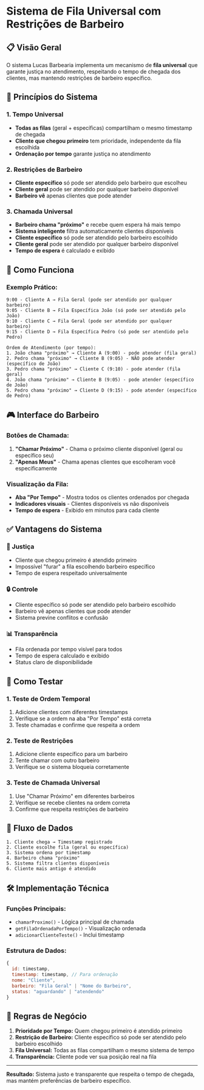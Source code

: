 # Sistema de Fila Universal com Restrições de Barbeiro

## 📋 **Visão Geral**

O sistema Lucas Barbearia implementa um mecanismo de **fila universal** que garante justiça no atendimento, respeitando o tempo de chegada dos clientes, mas mantendo restrições de barbeiro específico.

## 🎯 **Princípios do Sistema**

### **1. Tempo Universal**
- **Todas as filas** (geral + específicas) compartilham o mesmo timestamp de chegada
- **Cliente que chegou primeiro** tem prioridade, independente da fila escolhida
- **Ordenação por tempo** garante justiça no atendimento

### **2. Restrições de Barbeiro**
- **Cliente específico** só pode ser atendido pelo barbeiro que escolheu
- **Cliente geral** pode ser atendido por qualquer barbeiro disponível
- **Barbeiro vê** apenas clientes que pode atender

### **3. Chamada Universal**
- **Barbeiro chama "próximo"** e recebe quem espera há mais tempo
- **Sistema inteligente** filtra automaticamente clientes disponíveis
- **Cliente específico** só pode ser atendido pelo barbeiro escolhido
- **Cliente geral** pode ser atendido por qualquer barbeiro disponível
- **Tempo de espera** é calculado e exibido

## 🔧 **Como Funciona**

### **Exemplo Prático:**
```
9:00 - Cliente A → Fila Geral (pode ser atendido por qualquer barbeiro)
9:05 - Cliente B → Fila Específica João (só pode ser atendido pelo João)
9:10 - Cliente C → Fila Geral (pode ser atendido por qualquer barbeiro)
9:15 - Cliente D → Fila Específica Pedro (só pode ser atendido pelo Pedro)

Ordem de Atendimento (por tempo):
1. João chama "próximo" → Cliente A (9:00) - pode atender (fila geral)
2. Pedro chama "próximo" → Cliente B (9:05) - NÃO pode atender (específico de João)
3. Pedro chama "próximo" → Cliente C (9:10) - pode atender (fila geral)
4. João chama "próximo" → Cliente B (9:05) - pode atender (específico de João)
5. Pedro chama "próximo" → Cliente D (9:15) - pode atender (específico de Pedro)
```

## 🎮 **Interface do Barbeiro**

### **Botões de Chamada:**
1. **"Chamar Próximo"** - Chama o próximo cliente disponível (geral ou específico seu)
2. **"Apenas Meus"** - Chama apenas clientes que escolheram você especificamente

### **Visualização da Fila:**
- **Aba "Por Tempo"** - Mostra todos os clientes ordenados por chegada
- **Indicadores visuais** - Clientes disponíveis vs não disponíveis
- **Tempo de espera** - Exibido em minutos para cada cliente

## ✅ **Vantagens do Sistema**

### **🎯 Justiça**
- Cliente que chegou primeiro é atendido primeiro
- Impossível "furar" a fila escolhendo barbeiro específico
- Tempo de espera respeitado universalmente

### **🔒 Controle**
- Cliente específico só pode ser atendido pelo barbeiro escolhido
- Barbeiro vê apenas clientes que pode atender
- Sistema previne conflitos e confusão

### **📊 Transparência**
- Fila ordenada por tempo visível para todos
- Tempo de espera calculado e exibido
- Status claro de disponibilidade

## 🧪 **Como Testar**

### **1. Teste de Ordem Temporal**
1. Adicione clientes com diferentes timestamps
2. Verifique se a ordem na aba "Por Tempo" está correta
3. Teste chamadas e confirme que respeita a ordem

### **2. Teste de Restrições**
1. Adicione cliente específico para um barbeiro
2. Tente chamar com outro barbeiro
3. Verifique se o sistema bloqueia corretamente

### **3. Teste de Chamada Universal**
1. Use "Chamar Próximo" em diferentes barbeiros
2. Verifique se recebe clientes na ordem correta
3. Confirme que respeita restrições de barbeiro

## 🔄 **Fluxo de Dados**

```
1. Cliente chega → Timestamp registrado
2. Cliente escolhe fila (geral ou específica)
3. Sistema ordena por timestamp
4. Barbeiro chama "próximo"
5. Sistema filtra clientes disponíveis
6. Cliente mais antigo é atendido
```

## 🛠️ **Implementação Técnica**

### **Funções Principais:**
- `chamarProximo()` - Lógica principal de chamada
- `getFilaOrdenadaPorTempo()` - Visualização ordenada
- `adicionarClienteTeste()` - Inclui timestamp

### **Estrutura de Dados:**
```javascript
{
  id: timestamp,
  timestamp: timestamp, // Para ordenação
  nome: "Cliente",
  barbeiro: "Fila Geral" | "Nome do Barbeiro",
  status: "aguardando" | "atendendo"
}
```

## 📝 **Regras de Negócio**

1. **Prioridade por Tempo:** Quem chegou primeiro é atendido primeiro
2. **Restrição de Barbeiro:** Cliente específico só pode ser atendido pelo barbeiro escolhido
3. **Fila Universal:** Todas as filas compartilham o mesmo sistema de tempo
4. **Transparência:** Cliente pode ver sua posição real na fila

---

**Resultado:** Sistema justo e transparente que respeita o tempo de chegada, mas mantém preferências de barbeiro específico. 
